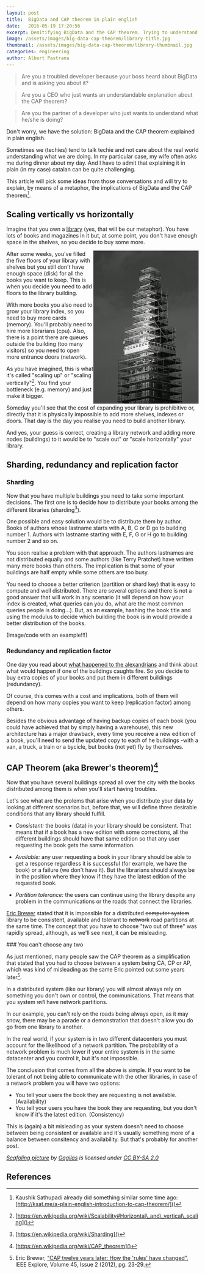 ```yaml
---
layout: post
title:  BigData and CAP theorem in plain english
date:   2016-05-19 17:20:56
excerpt: Demitifying BigData and the CAP theorem. Trying to understand them by means of a metaphor.
image: /assets/images/big-data-cap-theorem/library-title.jpg
thumbnail: /assets/images/big-data-cap-theorem/library-thumbnail.jpg
categories: engineering
author: Albert Pastrana
---
```



> Are you a troubled developer because your boss heard about BigData and is asking you about it?

> Are you a CEO who just wants an understandable explanation about the CAP theorem?

> Are you the partner of a developer who just wants to understand what he/she is doing?

Don't worry, we have the solution: BigData and the CAP theorem explained in plain english.

Sometimes we (techies) tend to talk techie and not care about the real world understanding what we are doing. In my particular case, my wife often asks me during dinner about my day. And I have to admit that explaining it in plain (in my case) catalan can be quite challenging.

This article will pick some ideas from those conversations and will try to explain, by means of a metaphor, the implications of BigData and the CAP theorem[^other].

## Scaling vertically vs horizontally

Imagine that you own a [library](https://en.wikipedia.org/wiki/Library) (yes, that will be our metaphor). You have lots of books and magazines in it but, at some point, you don't have enough space in the shelves, so you decide to buy some more.

<img alt="Adding floors" style="float: right;" src="/assets/images/big-data-cap-theorem/scafolding.jpg">

After some weeks, you've filled the five floors of your library with shelves but you still don't have enough space (disk) for all the books you want to keep. This is when you decide you need to add floors to the library building.

With more books you also need to grow your library index, so you need to buy more cards (memory). You'll probably need to hire more librarians (cpu). Also, there is a point there are queues outside the building (too many visitors) so you need to open more entrance doors (network).

As you have imagined, this is what it's called "scaling up" or "scaling vertically"[^scale]. You find your bottleneck (e.g. memory) and just make it bigger.

Someday you'll see that the cost of expanding your library is prohibitive or, directly that it is physically impossible to add more shelves, indexes or doors. That day is the day you realise you need to build another library.

And yes, your guess is correct, creating a library network and adding more nodes (buildings) to it would be to "scale out" or "scale horizontally" your library.

## Sharding, redundancy and replication factor

### Sharding
Now that you have multiple buildings you need to take some important decisions. The first one is to decide how to distribute your books among the different libraries (sharding[^shard]).

One possible and easy solution would be to distribute them by author. Books of authors whose lastname starts with A, B, C or D go to building number 1. Authors with lastname starting with E, F, G or H go to building number 2 and so on.

You soon realise a problem with that approach. The authors lastnames are not distributed equally and some authors (like Terry Pratchet) have written many more books than others. The implication is that some of your buildings are half empty while some others are too busy.

You need to choose a better criterion (partition or shard key) that is easy to compute and well distributed. There are several options and there is not a good answer that will work in any scenario (it will depend on how your index is created, what queries can you do, what are the most common queries people is doing...). But, as an example, hashing the book title and using the modulus to decide which building the book is in would provide a better distribution of the books.

(Image/code with an example!!!)

### Redundancy and replication factor

One day you read about [what happened to the alexandrians](https://en.wikipedia.org/wiki/Destruction_of_the_Library_of_Alexandria) and think about what would happen if one of the buildings caughts fire. So you decide to buy extra copies of your books and put them in different buildings (redundancy).

Of course, this comes with a cost and implications, both of them will depend on how many copies you want to keep (replication factor) among others.

Besides the obvious advantage of having backup copies of each book (you could have achieved that by simply having a warehouse), this new architecture has a major drawback, every time you receive a new edition of a book, you'll need to send the updated copy to each of he buildings -with a van, a truck, a train or a bycicle, but books (not yet) fly by themselves.

## CAP Theorem (aka Brewer's theorem)[^cap]

Now that you have several buildings spread all over the city with the books distributed among them is when you'll start having troubles.

Let's see what are the prolems that arise when you distribute your data by looking at different scenarios but, before that, we will define three desirable conditions that any library should fulfill.

- _Consistent:_ the books (data) in your library should be consistent.
  That means that if a book has a new edition with some corrections, all the
  different buildings should have that same edition so that any user requesting
  the book gets the same information.

- _Available:_ any user requesting a book in your library should be able
  to get a response regardless it is successful (for example, we have the
  book) or a failure (we don't have it). But the librarians should always
  be in the position where they know if they have the latest edition of
  the requested book.

- _Partition tolerance:_ the users can continue using the library despite
  any problem in the communications or the roads that connect the libraries.

[Eric Brewer](http://www.cs.berkeley.edu/~brewer/) stated that it is impossible for a distributed ~~computer system~~ library to be consistent, available and tolerant to ~~network~~ road partitions at the same time. The concept that you have to choose "two out of three" was rapidly spread, although, as we'll see next, it can be misleading.

### You can't choose any two

As just mentioned, many people saw the CAP theorem as a simplification that stated that you had to choose between a system being CA, CP or AP, which was kind of misleading as the same Eric pointed out some years later[^cap2].

In a distributed system (like our library) you will almost always rely on something you don't own or control, the communications. That means that you system *will* have network partitions.

In our example, you can't rely on the roads being always open, as it may snow, there may be a parade or a demonstration that doesn't allow you do go from one library to another.

In the real world, if your system is in two different datacenters you must account for the likelihood of a network partition. The probability of a network problem is much lower if your entire system is in the same datacenter and you control it, but it's not impossible.

The conclusion that comes from all the above is simple. If you want to be tolerant of not being able to communicate with the other libraries, in case of a network problem you will have two options:

- You tell your users the book they are requesting is not available. (Availability)
- You tell your users you have the book they are requesting, but you don't know if it's the latest edition. (Consistency)

This is (again) a bit misleading as your system doesn't need to choose between being consistent or available and it's usually something more of a balance between consitency and availability. But that's probably for another post.


_[Scafoling picture](https://www.flickr.com/photos/gagilas/8094965097/) by [Gagilas](https://www.flickr.com/photos/gagilas/) is licensed under [CC BY-SA 2.0](https://creativecommons.org/licenses/by-sa/2.0/)_

## References

[^other]: Kaushik Sathupadi already did something similar some time ago: [http://ksat.me/a-plain-english-introduction-to-cap-theorem/]()
[^scale]: [https://en.wikipedia.org/wiki/Scalability#Horizontal\_and\_vertical\_scaling]()
[^shard]: [https://en.wikipedia.org/wiki/Sharding]()
[^cap]: [https://en.wikipedia.org/wiki/CAP_theorem]()
[^cap2]: Eric Brewer, ["CAP twelve years later: How the 'rules' have changed"](http://www.infoq.com/articles/cap-twelve-years-later-how-the-rules-have-changed), IEEE Explore, Volume 45, Issue 2 (2012), pg. 23-29.

